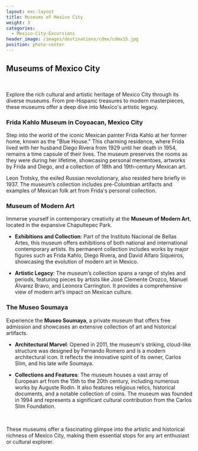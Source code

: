 ```yaml
---
layout: exc-layout
title: Museums of Mexico City
weight: 3
categories:
  - Mexico-City-Excursions
header_image: /images/destinations/cdmx/cdmx15.jpg
position: photo-center
---
```

## Museums of Mexico City

&nbsp;

Explore the rich cultural and artistic heritage of Mexico City through its diverse museums. From pre-Hispanic treasures to modern masterpieces, these museums offer a deep dive into Mexico's artistic legacy.

### Frida Kahlo Museum in Coyoacan, Mexico City

Step into the world of the iconic Mexican painter Frida Kahlo at her former home, known as the "Blue House." This charming residence, where Frida lived with her husband Diego Rivera from 1929 until her death in 1954, remains a time capsule of their lives. The museum preserves the rooms as they were during her lifetime, showcasing personal mementoes, artworks by Frida and Diego, and a collection of 18th and 19th-century Mexican art.

Leon Trotsky, the exiled Russian revolutionary, also resided here briefly in 1937. The museum’s collection includes pre-Columbian artifacts and examples of Mexican folk art from Frida's personal collection.

### Museum of Modern Art

Immerse yourself in contemporary creativity at the **Museum of Modern Art**, located in the expansive Chapultepec Park.

- **Exhibitions and Collection**: Part of the Instituto Nacional de Bellas Artes, this museum offers exhibitions of both national and international contemporary artists. Its permanent collection includes works by major figures such as Frida Kahlo, Diego Rivera, and David Alfaro Siqueiros, showcasing the evolution of modern art in Mexico.

- **Artistic Legacy**: The museum’s collection spans a range of styles and periods, featuring pieces by artists like José Clemente Orozco, Manuel Álvarez Bravo, and Leonora Carrington. It provides a comprehensive view of modern art’s impact on Mexican culture.

### The Museo Soumaya

Experience the **Museo Soumaya**, a private museum that offers free admission and showcases an extensive collection of art and historical artifacts.

- **Architectural Marvel**: Opened in 2011, the museum's striking, cloud-like structure was designed by Fernando Romero and is a modern architectural icon. It reflects the innovative spirit of its owner, Carlos Slim, and his late wife Soumaya.

- **Collections and Features**: The museum houses a vast array of European art from the 15th to the 20th century, including numerous works by Auguste Rodin. It also features religious relics, historical documents, and a notable collection of coins. The museum was founded in 1994 and represents a significant cultural contribution from the Carlos Slim Foundation.

&nbsp;

These museums offer a fascinating glimpse into the artistic and historical richness of Mexico City, making them essential stops for any art enthusiast or cultural explorer.


